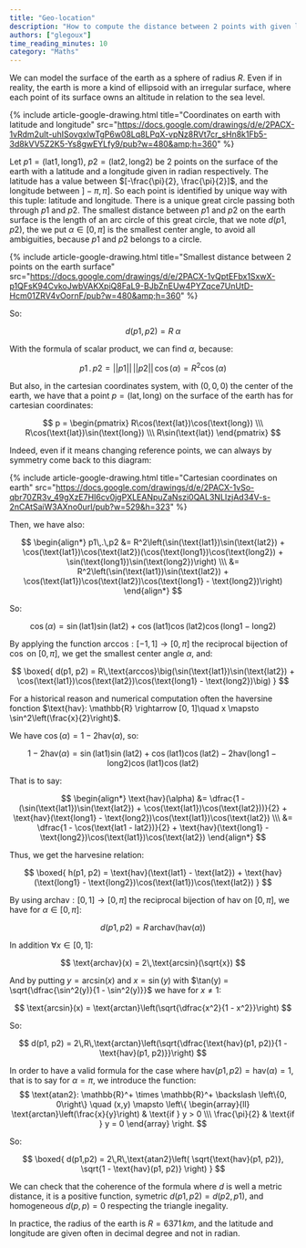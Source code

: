 ```yaml
---
title: "Geo-location"
description: "How to compute the distance between 2 points with given latitude and longitude?"
authors: ["glegoux"]
time_reading_minutes: 10
category: "Maths"
---
```


We can model the surface of the earth as a sphere of radius $R$. Even if in reality, the earth is more a kind of ellipsoid with an irregular surface, where each point of its surface owns an altitude in relation to the sea level.

{% include article-google-drawing.html title="Coordinates on earth with latitude and longitude" src="https://docs.google.com/drawings/d/e/2PACX-1vRdm2uIt-uhISovgxlwTgP6w08Lq8LPqX-vpNz8RVt7cr_sHn8k1Fb5-3d8kVV5Z2K5-Ys8gwEYLfy9/pub?w=480&amp;h=360" %}

Let $p1 = (\text{lat1}, \text{long1})$, $p2 = (\text{lat2}, \text{long2})$ be 2 points on the surface of the earth with a latitude and a longitude given in radian respectively. The latitude has a value between $[-\frac{\pi}{2}, \frac{\pi}{2}]$, and the longitude between $]-\pi, \pi]$. So each point is identified by unique way with this tuple: latitude and longitude. There is a unique great circle passing  both through $p1$ and $p2$. The smallest distance between $p1$ and $p2$ on the earth surface is the length of an arc circle of this great circle, that we note $d(p1, p2)$, the we put $\alpha \in [0, \pi]$ is the smallest center angle, to avoid all ambiguities, because $p1$ and $p2$ belongs to a circle.

{% include article-google-drawing.html title="Smallest distance between 2 points on the earth surface" src="https://docs.google.com/drawings/d/e/2PACX-1vQptEFbx1SxwX-p1QFsK94CvkoJwbVAKXpiQ8FaL9-BJbZnEUw4PYZqce7UnUtD-Hcm01ZRV4vOornF/pub?w=480&amp;h=360" %} 

So:

$$
d(p1, p2) = R\;\alpha
$$

With the formula of scalar product, we can find $\alpha$, because:

$$
p1\,.\,p2 = ||p1||\,||p2||\,\cos(\alpha) = R^2 \cos(\alpha)
$$

But also, in the cartesian coordinates system, with $( 0, 0, 0 )$ the center of the earth, we have that a point $p = (\text{lat}, \text{long})$ on the surface of the earth has for cartesian coordinates:

$$
p = \begin{pmatrix} R\cos(\text{lat})\cos(\text{long}) \\\ R\cos(\text{lat})\sin(\text{long}) \\\ R\sin(\text{lat}) \end{pmatrix}
$$

Indeed, even if it means changing reference points, we can always by symmetry come back to this diagram:

{% include article-google-drawing.html title="Cartesian coordinates on earth" src="https://docs.google.com/drawings/d/e/2PACX-1vSo-qbr70ZR3v_49gXzE7HI6cv0jgPXLEANpuZaNszi0QAL3NLIzjAd34V-s-2nCAtSaiW3AXno0urI/pub?w=529&h=323" %} 

Then, we have also:

$$
\begin{align*}
p1\,.\,p2 &= R^2\left(\sin(\text{lat1})\sin(\text{lat2}) + \cos(\text{lat1})\cos(\text{lat2})(\cos(\text{long1})\cos(\text{long2}) + \sin(\text{long1})\sin(\text{long2})\right) \\\
          &= R^2\left(\sin(\text{lat1})\sin(\text{lat2}) + \cos(\text{lat1})\cos(\text{lat2})\cos(\text{long1} - \text{long2})\right)
\end{align*}
$$

So:

$$
\cos(\alpha) = \sin(\text{lat1})\sin(\text{lat2}) + \cos(\text{lat1})\cos(\text{lat2})\cos(\text{long1} - \text{long2})
$$

By applying the function $\text{arccos}: [-1, 1] \rightarrow [0, \pi]$ the reciprocal bijection of $\cos$ on $[0, \pi]$, we get the smallest center angle $\alpha$, and:

$$
\boxed{ 
  d(p1, p2) = R\,\text{arccos}\big(\sin(\text{lat1})\sin(\text{lat2}) + \cos(\text{lat1})\cos(\text{lat2})\cos(\text{long1} - \text{long2})\big) 
}
$$

For a historical reason and numerical computation often the haversine fonction $\text{hav}: \mathbb{R} \rightarrow [0, 1]\quad x \mapsto \sin^2\left(\frac{x}{2}\right)$.

We have $\cos(\alpha) = 1 - 2\text{hav}(\alpha)$, so:

$$
1 - 2\text{hav}(\alpha) = \sin(\text{lat1})\sin(\text{lat2}) + \cos(\text{lat1})\cos(\text{lat2}) - 2\text{hav}(\text{long1} - \text{long2})\cos(\text{lat1})\cos(\text{lat2})
$$

That is to say:

$$
\begin{align*}
\text{hav}(\alpha) &= \dfrac{1 - (\sin(\text{lat1})\sin(\text{lat2}) + \cos(\text{lat1})\cos(\text{lat2}))}{2} + \text{hav}(\text{long1} - \text{long2})\cos(\text{lat1})\cos(\text{lat2}) \\\
                   &= \dfrac{1 - \cos(\text{lat1 - lat2})}{2} + \text{hav}(\text{long1} - \text{long2})\cos(\text{lat1})\cos(\text{lat2}) 
\end{align*}
$$

Thus, we get the harvesine relation:

$$
\boxed{ 
  h(p1, p2) = \text{hav}(\text{lat1} - \text{lat2}) + \text{hav}(\text{long1} - \text{long2})\cos(\text{lat1})\cos(\text{lat2}) 
}
$$

By using $\text{archav}: [0, 1] \rightarrow [0, \pi]$ the reciprocal bijection of $\text{hav}$ on $[0, \pi]$, we have for $\alpha \in [0, \pi]$:

$$
d(p1, p2) = R\,\text{archav}(\text{hav}(\alpha))
$$ 

In addition $\forall x \in [0, 1]$:
 
$$
\text{archav}(x) = 2\,\text{arcsin}(\sqrt{x})
$$
  
And by putting $y = \text{arcsin}(x)$ and $x = \sin(y)$ with $\tan(y) = \sqrt{\dfrac{\sin^2(y)}{1 - \sin^2(y)}}$ we have for $x \neq 1$:

$$
\text{arcsin}(x) = \text{arctan}\left(\sqrt{\dfrac{x^2}{1 - x^2}}\right)
$$

So:

$$
d(p1, p2) = 2\,R\,\text{arctan}\left(\sqrt{\dfrac{\text{hav}(p1, p2)}{1 - \text{hav}(p1, p2)}}\right)
$$

In order to have a valid formula for the case where $\text{hav}(p1, p2) = \text{hav}(\alpha) = 1$, that is to say for $\alpha = \pi$, we introduce the function: 
$$
\text{atan2}: \mathbb{R}^+ \times \mathbb{R}^+ \backslash \left\{0, 0\right\} \quad (x,y) \mapsto \left\{
    \begin{array}{ll}
        \text{arctan}\left(\frac{x}{y}\right) & \text{if } y > 0 \\\
        \frac{\pi}{2} & \text{if } y = 0
    \end{array}
\right.
$$

So:

$$
\boxed{ 
  d(p1,p2) = 2\,R\,\text{atan2}\left( \sqrt{\text{hav}(p1, p2)}, \sqrt{1 - \text{hav}(p1, p2)} \right) 
}
$$

We can check that the coherence of the formula where $d$ is well a metric distance, it is a positive function, symetric $d(p1, p2) = d(p2, p1)$, and homogeneous $d(p, p) = 0$ 
respecting the triangle inegality. 

In practice, the radius of the earth is  $R = 6371\,km$, and the latitude and longitude are given often in decimal degree and not in radian.
